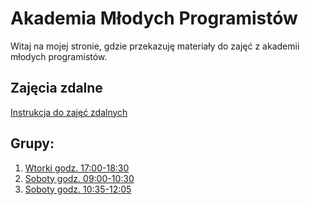 # Akademia Młodych Programistów

Witaj na mojej stronie, gdzie przekazuję materiały do zajęć z akademii młodych programistów.

## Zajęcia zdalne

[Instrukcja do zajęć zdalnych](ZdalneInstrukcja)

## Grupy:

1. [Wtorki godz. 17:00-18:30](wtorek_17)
2. [Soboty godz. 09:00-10:30](sobota_9)
3. [Soboty godz. 10:35-12:05](sobota_10)